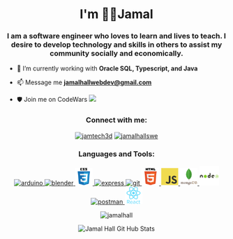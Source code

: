 
<h1 align="center"> I'm 👋🏽Jamal </h1>

<h3 align="center">I am a software engineer who loves to learn and lives to teach. I desire to develop technology and skills in others to assist my community socially and economically.</h3>

- 📐 I’m currently working with **Oracle SQL, Typescript, and Java**



- 📫 Message me **jamalhallwebdev@gmail.com**

- 🛡 Join me on CodeWars <a href="https://www.codewars.com/"> <img src="https://www.codewars.com/users/JamalH/badges/small"></a>

<h3 align="center">Connect with me:</h3>
<p align="center">
<a href="https://twitter.com/jamtech3d" target="blank"><img align="center" src="https://raw.githubusercontent.com/rahuldkjain/github-profile-readme-generator/master/src/images/icons/Social/twitter.svg" alt="jamtech3d" height="30" width="40" /></a>
<a href="https://linkedin.com/in/jamalhallswe" target="blank"><img align="center" src="https://raw.githubusercontent.com/rahuldkjain/github-profile-readme-generator/master/src/images/icons/Social/linked-in-alt.svg" alt="jamalhallswe" height="30" width="40" /></a>
</p>

<h3 align="center">Languages and Tools:</h3>
<p align="center"> <a href="https://www.arduino.cc/" target="_blank"> <img src="https://cdn.worldvectorlogo.com/logos/arduino-1.svg" alt="arduino" width="40" height="40"/> </a> <a href="https://www.blender.org/" target="_blank"> <img src="https://download.blender.org/branding/community/blender_community_badge_white.svg" alt="blender" width="40" height="40"/> </a> <a href="https://www.w3schools.com/css/" target="_blank"> <img src="https://raw.githubusercontent.com/devicons/devicon/master/icons/css3/css3-original-wordmark.svg" alt="css3" width="40" height="40"/> </a> <a href="https://expressjs.com" target="_blank"> <img src="https://user-images.githubusercontent.com/11978772/40430986-a0eb7b92-5e63-11e8-80eb-43fe07f664a6.png" alt="express" width="40" height="30"/> </a> <a href="https://git-scm.com/" target="_blank"> <img src="https://www.vectorlogo.zone/logos/git-scm/git-scm-icon.svg" alt="git" width="40" height="40"/> </a> <a href="https://www.w3.org/html/" target="_blank"> <img src="https://raw.githubusercontent.com/devicons/devicon/master/icons/html5/html5-original-wordmark.svg" alt="html5" width="40" height="40"/> </a> <a href="https://developer.mozilla.org/en-US/docs/Web/JavaScript" target="_blank"> <img src="https://raw.githubusercontent.com/devicons/devicon/master/icons/javascript/javascript-original.svg" alt="javascript" width="40" height="40"/> </a> <a href="https://www.mongodb.com/" target="_blank"> <img src="https://raw.githubusercontent.com/devicons/devicon/master/icons/mongodb/mongodb-original-wordmark.svg" alt="mongodb" width="40" height="40"/> </a> <a href="https://nodejs.org" target="_blank"> <img src="https://raw.githubusercontent.com/devicons/devicon/master/icons/nodejs/nodejs-original-wordmark.svg" alt="nodejs" width="45" height="45"/> </a> <a href="https://postman.com" target="_blank"> <img src="https://www.vectorlogo.zone/logos/getpostman/getpostman-icon.svg" alt="postman" width="40" height="40"/> </a> <a href="https://reactjs.org/" target="_blank"> <img src="https://raw.githubusercontent.com/devicons/devicon/master/icons/react/react-original-wordmark.svg" alt="react" width="40" height="40"/> </a></p>

<p align="center"><img  src="https://github-readme-stats.vercel.app/api/top-langs?username=jamalhall&show_icons=true&locale=en&layout=compact&theme=cobalt" alt="jamalhall" /></p>

<p align="center"><img src="https://github-readme-stats.vercel.app/api?username=JamalHall&hide=issues,contribs,rank&count_private=true&show_icons=true&theme=cobalt" alt="Jamal Hall Git Hub Stats"></p>




<!-- <p align="center">&nbsp;<img align="center" src="https://github-readme-stats.vercel.app/api?username=jamalhall&show_icons=true&locale=en" alt="jamalhall" /></p> -->

<!-- <p align="center"><img align="center" src="https://github-readme-streak-stats.herokuapp.com/?user=jamalhall&" alt="jamalhall" /></p> -->

<!-- <a href="https://www.typescriptlang.org/" target="_blank"> <img src="https://raw.githubusercontent.com/devicons/devicon/master/icons/typescript/typescript-original.svg" alt="typescript" width="40" height="40"/> </a> -->
<!-- <a href="https://www.postgresql.org" target="_blank"> <img src="https://raw.githubusercontent.com/devicons/devicon/master/icons/postgresql/postgresql-original-wordmark.svg" alt="postgresql" width="40" height="40"/> </a>  -->
<!-- <a href="https://www.mysql.com/" target="_blank"> <img src="https://raw.githubusercontent.com/devicons/devicon/master/icons/mysql/mysql-original-wordmark.svg" alt="mysql" width="40" height="40"/> </a> -->
